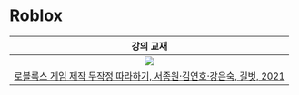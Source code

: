 # Roblox

| 강의 교재 |
| :-: |
| ![](https://bookthumb-phinf.pstatic.net/cover/205/800/20580069.jpg?type=m140&udate=20211207) |
| [로블록스 게임 제작 무작정 따라하기, 서종원·김연호·강은숙, 길벗, 2021](https://book.naver.com/bookdb/book_detail.nhn?bid=20580069) |
